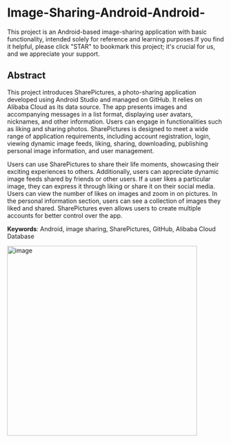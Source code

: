 # Image-Sharing-Android-Android-
This project is an Android-based image-sharing application with basic functionality, intended solely for reference and learning purposes.If you find it helpful, please click "STAR" to bookmark this project; it's crucial for us, and we appreciate your support.

## Abstract

This project introduces SharePictures, a photo-sharing application developed using Android Studio and managed on GitHub. It relies on Alibaba Cloud as its data source. The app presents images and accompanying messages in a list format, displaying user avatars, nicknames, and other information. Users can engage in functionalities such as liking and sharing photos. SharePictures is designed to meet a wide range of application requirements, including account registration, login, viewing dynamic image feeds, liking, sharing, downloading, publishing personal image information, and user management.

Users can use SharePictures to share their life moments, showcasing their exciting experiences to others. Additionally, users can appreciate dynamic image feeds shared by friends or other users. If a user likes a particular image, they can express it through liking or share it on their social media. Users can view the number of likes on images and zoom in on pictures. In the personal information section, users can see a collection of images they liked and shared. SharePictures even allows users to create multiple accounts for better control over the app.

**Keywords**: Android, image sharing, SharePictures, GitHub, Alibaba Cloud Database

<img width="440" alt="image" src="https://github.com/DrinkwangzaidiTaurus/Image-Sharing-Android-Android-/assets/88609563/cd1b24ae-4687-483e-9c0f-6033214b4736">
